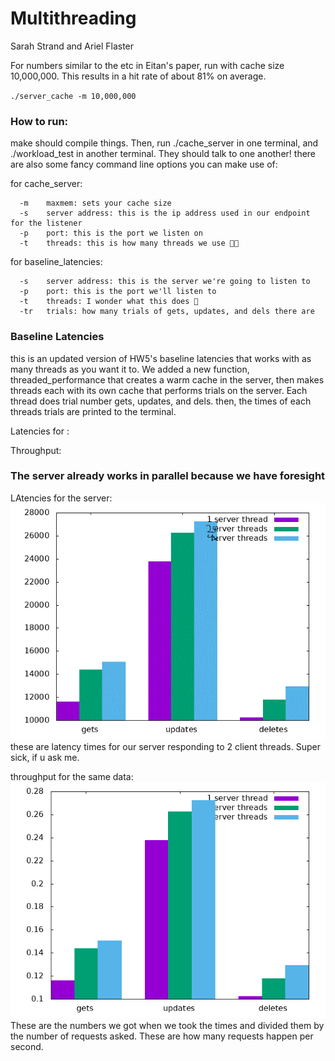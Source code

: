 # Multithreading
Sarah Strand and Ariel Flaster


For numbers similar to the etc in Eitan's paper, run with cache size 10,000,000. This results in a hit rate of about 81% on average.

`./server_cache -m 10,000,000`


### How to run:

make should compile things. Then, run ./cache_server in one terminal, and ./workload_test in another terminal. They should talk to one another! there are also some fancy command line options you can make use of:

for cache_server:

      -m    maxmem: sets your cache size 
      -s    server address: this is the ip address used in our endpoint for the listener
      -p    port: this is the port we listen on
      -t    threads: this is how many threads we use 👀👀
    
for baseline_latencies:

      -s    server address: this is the server we're going to listen to
      -p    port: this is the port we'll listen to   
      -t    threads: I wonder what this does 👀
      -tr   trials: how many trials of gets, updates, and dels there are

### Baseline Latencies

this is an updated version of HW5's baseline latencies that works with as many threads as you want it to. We added a new function, threaded_performance that creates a warm cache in the server, then makes threads each with its own cache that performs trials on the server. Each thread does trial number gets, updates, and dels. then, the times of each threads trials are printed to the terminal.

Latencies for :


Throughput:

### The server already works in parallel because we have foresight

LAtencies for the server:
![check out these latencies, eitan](https://raw.githubusercontent.com/16strands/SystemsHW/master/HW6/2_client_threads.gif)
these are latency times for our server responding to 2 client threads. Super sick, if u ask me. 

throughput for the same data:
![Spicy](https://github.com/16strands/SystemsHW/blob/master/HW6/throughput%20for%202%20client%20threads.gif?raw=true)
These are the numbers we got when we took the times and divided them by the number of requests asked. These are how many requests happen per second.
